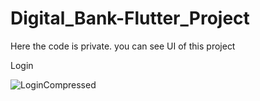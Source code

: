 # Digital_Bank-Flutter_Project
Here the code is private. you can see UI of this project

Login


![LoginCompressed](https://user-images.githubusercontent.com/66405570/149514813-aa513901-1f33-4e97-a374-49f79bb696d5.jpg)



